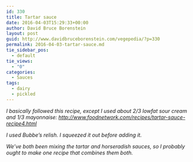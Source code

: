 ```yaml
---
id: 330
title: Tartar sauce
date: 2016-04-03T15:29:33+00:00
author: David Bruce Borenstein
layout: post
guid: http://www.davidbruceborenstein.com/vegepedia/?p=330
permalink: 2016-04-03-tartar-sauce.md
tie_sidebar_pos:
  - default
tie_views:
  - "0"
categories:
  - Sauces
tags:
  - dairy
  - pickled
---
```

_I basically followed this recipe, except I used about 2/3 lowfat sour cream and 1/3 mayonnaise: http://www.foodnetwork.com/recipes/tartar-sauce-recipe4.html_

_I used Bubbe’s relish. I squeezed it out before adding it._

_We’ve both been mixing the tartar and horseradish sauces, so I probably ought to make one recipe that combines them both._